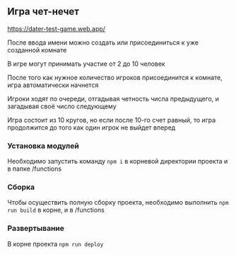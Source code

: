 ## Игра чет-нечет

https://dater-test-game.web.app/

После ввода имени можно создать или присоединиться к уже созданной комнате

В игре могут принимать участие от 2 до 10 человек

После того как нужное количество игроков присоединится к комнате, игра автоматически начнется

Игроки ходят по очереди, отгадывая четность числа предыдущего, и загадывая своё число следующему

Игра состоит из 10 кругов, но если после 10-го счет равный, то игра продолжится до того как один игрок не выйдет вперед

### Установка модулей
Необходимо запустить команду `npm i` в корневой директории проекта и в папке /functions

### Сборка
Чтобы осуществить полную сборку проекта, необходимо выполнить `npm run build` в корне, и в /functions

### Развертывание
В корне проекта `npm run deploy`
